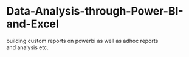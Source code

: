 # Data-Analysis-through-Power-BI-and-Excel
building custom reports on powerbi as well as adhoc reports and analysis etc.
